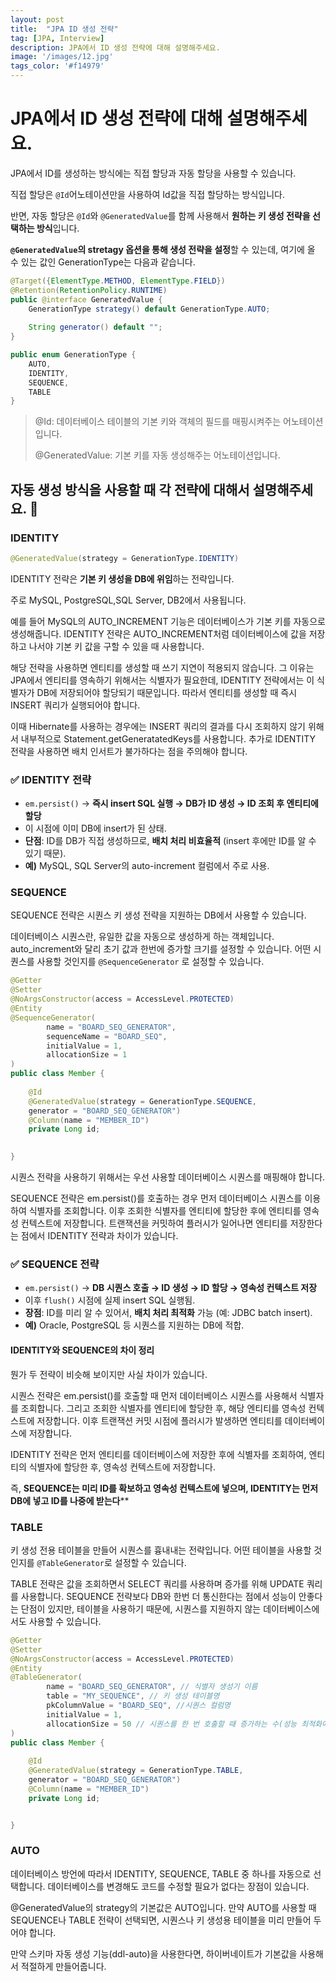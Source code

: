 ```yaml
---
layout: post
title:  "JPA ID 생성 전략"
tag: [JPA, Interview]
description: JPA에서 ID 생성 전략에 대해 설명해주세요.
image: '/images/12.jpg'
tags_color: '#f14979'
---
```





# JPA에서 ID 생성 전략에 대해 설명해주세요.

JPA에서 ID를 생성하는 방식에는 직접 할당과 자동 할당을 사용할 수 있습니다.

직접 할당은 `@Id`어노테이션만을 사용하여 Id값을 직접 할당하는 방식입니다.

반면, 자동 할당은 `@Id`와 `@GeneratedValue`를 함께 사용해서 **원하는 키 생성 전략을 선택하는 방식**입니다.

**`@GeneratedValue`의 stretagy 옵션을 통해 생성 전략을 설정**할 수 있는데, 여기에 올 수 있는 값인 GenerationType는 다음과 같습니다.

```java
@Target({ElementType.METHOD, ElementType.FIELD})  
@Retention(RetentionPolicy.RUNTIME)  
public @interface GeneratedValue {  
    GenerationType strategy() default GenerationType.AUTO;  
  
    String generator() default "";  
}

public enum GenerationType { 
	AUTO,
	IDENTITY,
	SEQUENCE, 
	TABLE
}
```

> @Id: 데이터베이스 테이블의 기본 키와 객체의 필드를 매핑시켜주는 어노테이션입니다.
>
> @GeneratedValue: 기본 키를 자동 생성해주는 어노테이션입니다.

## 자동 생성 방식을 사용할 때 각 전략에 대해서 설명해주세요. 🤔

### IDENTITY

```java
@GeneratedValue(strategy = GenerationType.IDENTITY)
```

IDENTITY 전략은 **기본 키 생성을 DB에 위임**하는 전략입니다. 

주로 MySQL, PostgreSQL,SQL Server, DB2에서 사용됩니다.

예를 들어 MySQL의 AUTO_INCREMENT 기능은 데이터베이스가 기본 키를 자동으로 생성해줍니다.
IDENTITY 전략은 AUTO_INCREMENT처럼 데이터베이스에 값을 저장하고 나서야 기본 키 값을 구할 수 있을 때 사용합니다.

해당 전략을 사용하면 엔티티를 생성할 때 쓰기 지연이 적용되지 않습니다. 그 이유는 JPA에서 엔티티를 영속하기 위해서는 식별자가 필요한데, IDENTITY 전략에서는 이 식별자가 DB에 저장되어야 할당되기 때문입니다. 따라서 엔티티를 생성할 때 즉시 INSERT 쿼리가 실행되어야 합니다. 

이때 Hibernate를 사용하는 경우에는 INSERT 쿼리의 결과를 다시 조회하지 않기 위해서 내부적으로 Statement.getGeneratatedKeys를 사용합니다. 추가로 IDENTITY 전략을 사용하면 배치 인서트가 불가하다는 점을 주의해야 합니다.

### ✅ **IDENTITY 전략**

- `em.persist()` → **즉시 insert SQL 실행 → DB가 ID 생성 → ID 조회 후 엔티티에 할당**
- 이 시점에 이미 DB에 insert가 된 상태.
- **단점**: ID를 DB가 직접 생성하므로, **배치 처리 비효율적** (insert 후에만 ID를 알 수 있기 때문).
- **예)** MySQL, SQL Server의 auto-increment 컬럼에서 주로 사용.

### SEQUENCE

SEQUENCE 전략은 시퀀스 키 생성 전략을 지원하는 DB에서 사용할 수 있습니다.

데이터베이스 시퀀스란, 유일한 값을 자동으로 생성하게 하는 객체입니다. auto_increment와 달리 초기 값과 한번에 증가할 크기를 설정할 수 있습니다. 어떤 시퀀스를 사용할 것인지를 `@SequenceGenerator` 로 설정할 수 있습니다.

```java
@Getter
@Setter
@NoArgsConstructor(access = AccessLevel.PROTECTED)
@Entity
@SequenceGenerator(
        name = "BOARD_SEQ_GENERATOR",
        sequenceName = "BOARD_SEQ",
        initialValue = 1,
        allocationSize = 1
)
public class Member {
    
    @Id
    @GeneratedValue(strategy = GenerationType.SEQUENCE,
    generator = "BOARD_SEQ_GENERATOR")
    @Column(name = "MEMBER_ID")
    private Long id;
    

}
```

시퀀스 전략을 사용하기 위해서는 우선 사용할 데이터베이스 시퀀스를 매핑해야 합니다.

SEQUENCE 전략은 em.persist()를 호출하는 경우 먼저 데이터베이스 시퀀스를 이용하여 식별자를 조회합니다. 이후 조회한 식별자를 엔티티에 할당한 후에 엔티티를 영속성 컨텍스트에 저장합니다. 트랜잭션을 커밋하여 플러시가 일어나면 엔티티를 저장한다는 점에서 IDENTITY 전략과 차이가 있습니다.

### ✅ **SEQUENCE 전략**

- `em.persist()` → **DB 시퀀스 호출 → ID 생성 → ID 할당 → 영속성 컨텍스트 저장**
- 이후 `flush()` 시점에 실제 insert SQL 실행됨.
- **장점**: ID를 미리 알 수 있어서, **배치 처리 최적화** 가능 (예: JDBC batch insert).
- **예)** Oracle, PostgreSQL 등 시퀀스를 지원하는 DB에 적합.

#### IDENTITY와 SEQUENCE의 차이 정리

뭔가 두 전략이 비슷해 보이지만 사실 차이가 있습니다.

시퀀스 전략은 em.persist()를 호출할 때 먼저 데이터베이스 시퀀스를 사용해서 식별자를 조회합니다.
그리고 조회한 식별자를 엔티티에 할당한 후, 해당 엔티티를 영속성 컨텍스트에 저장합니다.
이후 트랜잭션 커밋 시점에 플러시가 발생하면 엔티티를 데이터베이스에 저장합니다.

IDENTITY 전략은 먼저 엔티티를 데이터베이스에 저장한 후에 식별자를 조회하여, 엔티티의 식별자에 할당한 후, 영속성 컨텍스트에 저장합니다.

즉, **SEQUENCE는 미리 ID를 확보하고 영속성 컨텍스트에 넣으며, IDENTITY는 먼저 DB에 넣고 ID를 나중에 받는다****

### TABLE

키 생성 전용 테이블을 만들어 시퀀스를 흉내내는 전략입니다. 어떤 테이블을 사용할 것인지를 `@TableGenerator`로 설정할 수 있습니다. 

TABLE 전략은 값을 조회하면서 SELECT 쿼리를 사용하며 증가를 위해 UPDATE 쿼리를 사용합니다. SEQUENCE 전략보다 DB와 한번 더 통신한다는 점에서 성능이 안좋다는 단점이 있지만, 테이블을 사용하기 때문에, 시퀀스를 지원하지 않는 데이터베이스에서도 사용할 수 있습니다.

```java
@Getter
@Setter
@NoArgsConstructor(access = AccessLevel.PROTECTED)
@Entity
@TableGenerator(
        name = "BOARD_SEQ_GENERATOR", // 식별자 생성기 이름
        table = "MY_SEQUENCE", // 키 생성 테이블명
        pkColumnValue = "BOARD_SEQ", //시퀀스 컬럼명
        initialValue = 1,
        allocationSize = 50 // 시퀀스를 한 번 호출할 때 증가하는 수(성능 최적화에 사용)
)
public class Member {
    
    @Id
    @GeneratedValue(strategy = GenerationType.TABLE,
    generator = "BOARD_SEQ_GENERATOR")
    @Column(name = "MEMBER_ID")
    private Long id;


}
```

### AUTO

데이터베이스 방언에 따라서 IDENTITY, SEQUENCE, TABLE 중 하나를 자동으로 선택합니다. 데이터베이스를 변경해도 코드를 수정할 필요가 없다는 장점이 있습니다.

@GeneratedValue의 strategy의 기본값은 AUTO입니다.
만약 AUTO를 사용할 때 SEQUENCE나 TABLE 전략이 선택되면, 시퀀스나 키 생성용 테이블을 미리 만들어 두어야 합니다.

만약 스키마 자동 생성 기능(ddl-auto)을 사용한다면, 하이버네이트가 기본값을 사용해서 적절하게 만들어줍니다.
